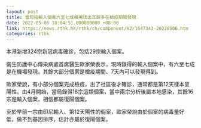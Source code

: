 ```yaml
---
layout: post
title: 當局指輸入個案六至七成機場找出其餘多在檢疫期間發現
date: 2022-05-06 18:04:51.000000000 +08:00
link: https://news.rthk.hk/rthk/ch/component/k2/1647343-20220506.htm
categories: rthk
---
```


本港新增324宗新冠病毒確診，包括29宗輸入個案。

衞生防護中心傳染病處首席醫生歐家榮表示，現時錄得的輸入個案中，有六至七成是在機場發現，其餘大部分個案是檢疫期間、7天內可以發現得到。

歐家榮說，有小部分個案完成檢疫，出了社區後才確診，通常都是第12天樣本呈陽性。由4月開始，當局錄得18宗這類個案，當中兩宗分析後屬本地感染，其餘16宗是輸入個案，相信都屬復陽個案。

至於早前一宗由印尼輸入、第12天陽性的個案，歐家榮說由於個案的病毒量好低，做不到基因排序，估計亦屬於復陽個案。
